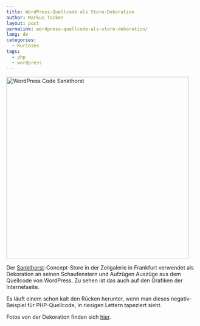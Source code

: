 ```yaml
---
title: WordPress-Quellcode als Store-Dekoration
author: Markus Tacker
layout: post
permalink: wordpress-quellcode-als-store-dekoration/
lang: de
categories:
  - Kurioses
tags:
  - php
  - wordpress
---
```

[<img class="alignnone" src="http://farm8.staticflickr.com/7164/6583562615_f3495a6ae5_b.jpg" alt="WordPress Code Sankthorst" width="480" />][1]

Der [Sankthorst][2]-Concept-Store in der Zeilgalerie in Frankfurt verwendet als Dekoration an seinen Schaufenstern und Aufzügen Auszüge aus dem Quellcode von WordPress. Zu sehen ist das auch auf den Grafiken der Internetseite.

Es läuft einem schon kalt den Rücken herunter, wenn man dieses negativ-Beispiel für PHP-Quellcode, in riesigen Lettern tapeziert sieht.

Fotos von der Dekoration finden sich [hier][1].

 [1]: http://www.flickr.com/photos/tacker/sets/72157628594415457/
 [2]: http://sankthorst.com/
